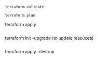 ```
terraform validate
```
```
terraform plan 
```
terraform apply
```
```
terraform init -upgrade (to update resouces)
```
```
terraform apply -destroy
```